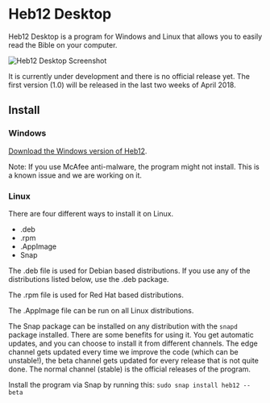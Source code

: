 # Heb12 Desktop
Heb12 Desktop is a program for Windows and Linux that allows you to easily read the Bible on your computer.

![Heb12 Desktop Screenshot](heb12.ml/img/example1.png "test")

It is currently under development and there is no official release yet. The first version (1.0) will be released in the last two weeks of April 2018.

## Install

### Windows
[Download the Windows version of Heb12](https://drive.google.com/open?id=1DVAs3tqKXHSrvxKar7DlOyPex3PCiVDb).

Note: If you use McAfee anti-malware, the program might not install. This is a known issue and we are working on it.

### Linux
There are four different ways to install it on Linux.

- .deb
- .rpm
- .AppImage
- Snap

The .deb file is used for Debian based distributions. If you use any of the distributions listed below, use the .deb package.

The .rpm file is used for Red Hat based distributions.

The .AppImage file can be run on all Linux distributions.

The Snap package can be installed on any distribution with the `snapd` package installed. There are some benefits for using it. You get automatic updates, and you can choose to install it from different channels. The edge channel gets updated every time we improve the code (which can be unstable!), the beta channel gets updated for every release that is not quite done. The normal channel (stable) is the official releases of the program.

Install the program via Snap by running this: `sudo snap install heb12 --beta`
